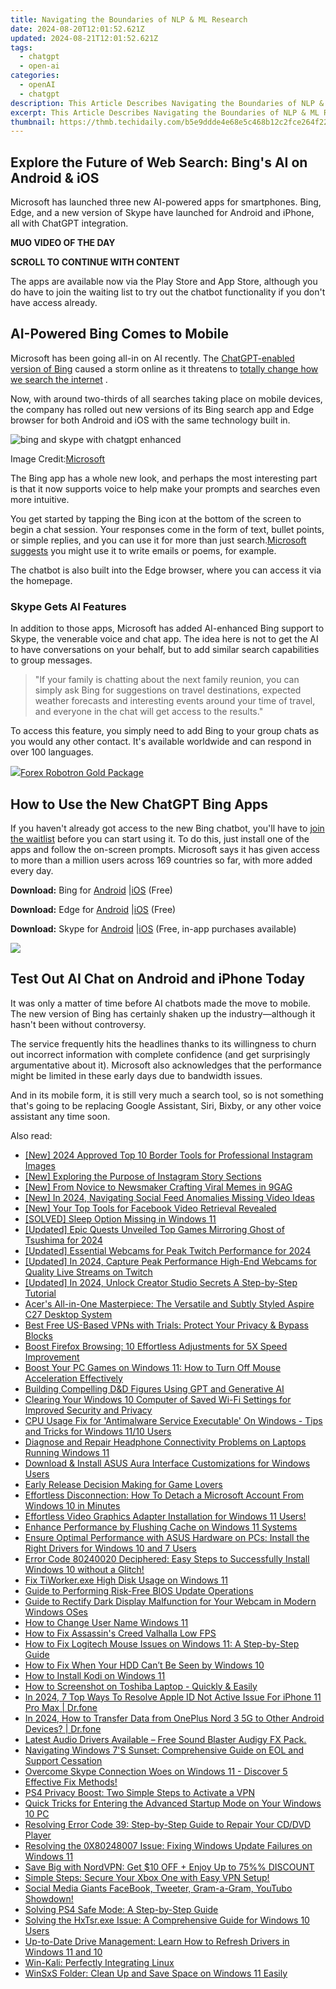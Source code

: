 ```yaml
---
title: Navigating the Boundaries of NLP & ML Research
date: 2024-08-20T12:01:52.621Z
updated: 2024-08-21T12:01:52.621Z
tags:
  - chatgpt
  - open-ai
categories:
  - openAI
  - chatgpt
description: This Article Describes Navigating the Boundaries of NLP & ML Research
excerpt: This Article Describes Navigating the Boundaries of NLP & ML Research
thumbnail: https://thmb.techidaily.com/b5e9ddde4e68e5c468b12c2fce264f22eb978dc955e335250b1f4d060c7be8f8.jpg
---
```


## Explore the Future of Web Search: Bing's AI on Android & iOS

 Microsoft has launched three new AI-powered apps for smartphones. Bing, Edge, and a new version of Skype have launched for Android and iPhone, all with ChatGPT integration.

 **MUO VIDEO OF THE DAY**

 **SCROLL TO CONTINUE WITH CONTENT**

 The apps are available now via the Play Store and App Store, although you do have to join the waiting list to try out the chatbot functionality if you don't have access already.

## AI-Powered Bing Comes to Mobile

 Microsoft has been going all-in on AI recently. The [ChatGPT-enabled version of Bing](https://www.makeuseof.com/microsoft-bing-gets-chatgpt-ai/) caused a storm online as it threatens to [totally change how we search the internet](https://www.makeuseof.com/is-chatgpt-search-engine-threat/) .

 Now, with around two-thirds of all searches taking place on mobile devices, the company has rolled out new versions of its Bing search app and Edge browser for both Android and iOS with the same technology built in.

![bing and skype with chatgpt enhanced](https://static1.makeuseofimages.com/wordpress/wp-content/uploads/2023/02/bing-and-skype-with-chatgpt-enhanced.jpg)

 Image Credit:[Microsoft](https://blogs.microsoft.com/blog/2023/02/22/the-new-bing-preview-experience-arrives-on-bing-and-edge-mobile-apps-introducing-bing-now-in-skype/)

 The Bing app has a whole new look, and perhaps the most interesting part is that it now supports voice to help make your prompts and searches even more intuitive.

 You get started by tapping the Bing icon at the bottom of the screen to begin a chat session. Your responses come in the form of text, bullet points, or simple replies, and you can use it for more than just search.[Microsoft suggests](https://blogs.microsoft.com/blog/2023/02/22/the-new-bing-preview-experience-arrives-on-bing-and-edge-mobile-apps-introducing-bing-now-in-skype/) you might use it to write emails or poems, for example.

 The chatbot is also built into the Edge browser, where you can access it via the homepage.

### Skype Gets AI Features

 In addition to those apps, Microsoft has added AI-enhanced Bing support to Skype, the venerable voice and chat app. The idea here is not to get the AI to have conversations on your behalf, but to add similar search capabilities to group messages.

> "If your family is chatting about the next family reunion, you can simply ask Bing for suggestions on travel destinations, expected weather forecasts and interesting events around your time of travel, and everyone in the chat will get access to the results."

 To access this feature, you simply need to add Bing to your group chats as you would any other contact. It's available worldwide and can respond in over 100 languages.

<!-- affiliate ads begin -->
<a href="https://secure.2checkout.com/order/checkout.php?PRODS=4727541&QTY=1&AFFILIATE=108875&CART=1"><img src="https://secure.avangate.com/images/merchant/5f4f7141b65a730b4efb0e0d51f63e94/products/copy_copy_forexrobotronbox.gif" border="0">Forex Robotron Gold Package</a>
<!-- affiliate ads end -->
## How to Use the New ChatGPT Bing Apps

 If you haven't already got access to the new Bing chatbot, you'll have to [join the waitlist](https://www.makeuseof.com/try-bing-ai-powered-search-engine/) before you can start using it. To do this, just install one of the apps and follow the on-screen prompts. Microsoft says it has given access to more than a million users across 169 countries so far, with more added every day.

**Download:** Bing for [Android](https://www.anrdoezrs.net/links/7251228/type/dlg/sid/UUmuoUeUpU2022079/https://play.google.com/store/apps/details?id=com.microsoft.bing) |[iOS](https://apps.apple.com/us/app/microsoft-bing-search/id345323231) (Free)

**Download:** Edge for [Android](https://www.anrdoezrs.net/links/7251228/type/dlg/sid/UUmuoUeUpU2022079/https://play.google.com/store/apps/details?id=com.microsoft.emmx) |[iOS](https://apps.apple.com/us/app/microsoft-edge-web-browser/id1288723196) (Free)

**Download:** Skype for [Android](https://www.anrdoezrs.net/links/7251228/type/dlg/sid/UUmuoUeUpU2022079/https://play.google.com/store/apps/details?id=com.skype.raider) |[iOS](https://apps.apple.com/us/app/skype/id304878510) (Free, in-app purchases available)

<!-- affiliate ads begin -->
<a href="https://shop.systoolsgroup.com/affiliate.php?ACCOUNT=SYSTOOBY&AFFILIATE=108875&PATH=https%3A%2F%2Fwww.systoolsgroup.com%3FAFFILIATE%3D108875%26RESOURCE%3D%2BSysTools%2BOutlook%2BRecovery"><img src="https://www.systoolsgroup.com/box/outlook-recovery.png" border="0"></a>
<!-- affiliate ads end -->
## Test Out AI Chat on Android and iPhone Today

 It was only a matter of time before AI chatbots made the move to mobile. The new version of Bing has certainly shaken up the industry—although it hasn't been without controversy.

 The service frequently hits the headlines thanks to its willingness to churn out incorrect information with complete confidence (and get surprisingly argumentative about it). Microsoft also acknowledges that the performance might be limited in these early days due to bandwidth issues.

 And in its mobile form, it is still very much a search tool, so is not something that's going to be replacing Google Assistant, Siri, Bixby, or any other voice assistant any time soon.

<ins class="adsbygoogle"
     style="display:block"
     data-ad-format="autorelaxed"
     data-ad-client="ca-pub-7571918770474297"
     data-ad-slot="1223367746"></ins>



<ins class="adsbygoogle"
     style="display:block"
     data-ad-client="ca-pub-7571918770474297"
     data-ad-slot="8358498916"
     data-ad-format="auto"
     data-full-width-responsive="true"></ins>

<span class="atpl-alsoreadstyle">Also read:</span>
<div><ul>
<li><a href="https://instagram-clips.techidaily.com/new-2024-approved-top-10-border-tools-for-professional-instagram-images/"><u>[New] 2024 Approved  Top 10 Border Tools for Professional Instagram Images</u></a></li>
<li><a href="https://instagram-clips.techidaily.com/new-exploring-the-purpose-of-instagram-story-sections/"><u>[New] Exploring the Purpose of Instagram Story Sections</u></a></li>
<li><a href="https://some-techniques.techidaily.com/new-from-novice-to-newsmaker-crafting-viral-memes-in-9gag/"><u>[New] From Novice to Newsmaker  Crafting Viral Memes in 9GAG</u></a></li>
<li><a href="https://facebook-clips.techidaily.com/new-in-2024-navigating-social-feed-anomalies-missing-video-ideas/"><u>[New] In 2024, Navigating Social Feed Anomalies  Missing Video Ideas</u></a></li>
<li><a href="https://facebook-video-recording.techidaily.com/new-your-top-tools-for-facebook-video-retrieval-revealed/"><u>[New] Your Top Tools for Facebook Video Retrieval Revealed</u></a></li>
<li><a href="https://tech-haven.techidaily.com/solved-sleep-option-missing-in-windows-11/"><u>[SOLVED] Sleep Option Missing in Windows 11</u></a></li>
<li><a href="https://screen-recording.techidaily.com/updated-epic-quests-unveiled-top-games-mirroring-ghost-of-tsushima-for-2024/"><u>[Updated] Epic Quests Unveiled  Top Games Mirroring Ghost of Tsushima for 2024</u></a></li>
<li><a href="https://video-capture.techidaily.com/updated-essential-webcams-for-peak-twitch-performance-for-2024/"><u>[Updated] Essential Webcams for Peak Twitch Performance for 2024</u></a></li>
<li><a href="https://desktop-recording.techidaily.com/updated-in-2024-capture-peak-performance-high-end-webcams-for-quality-live-streams-on-twitch/"><u>[Updated] In 2024, Capture Peak Performance  High-End Webcams for Quality Live Streams on Twitch</u></a></li>
<li><a href="https://youtube-webster.techidaily.com/ed-in-2024-unlock-creator-studio-secrets-a-step-by-step-tutorial/"><u>[Updated] In 2024, Unlock Creator Studio Secrets  A Step-by-Step Tutorial</u></a></li>
<li><a href="https://buynow-reviews.techidaily.com/acers-all-in-one-masterpiece-the-versatile-and-subtly-styled-aspire-c27-desktop-system/"><u>Acer's All-in-One Masterpiece: The Versatile and Subtly Styled Aspire C27 Desktop System</u></a></li>
<li><a href="https://tech-haven.techidaily.com/best-free-us-based-vpns-with-trials-protect-your-privacy-and-bypass-blocks/"><u>Best Free US-Based VPNs with Trials: Protect Your Privacy & Bypass Blocks</u></a></li>
<li><a href="https://tech-haven.techidaily.com/boost-firefox-browsing-10-effortless-adjustments-for-5x-speed-improvement/"><u>Boost Firefox Browsing: 10 Effortless Adjustments for 5X Speed Improvement</u></a></li>
<li><a href="https://tech-haven.techidaily.com/boost-your-pc-games-on-windows-11-how-to-turn-off-mouse-acceleration-effectively/"><u>Boost Your PC Games on Windows 11: How to Turn Off Mouse Acceleration Effectively</u></a></li>
<li><a href="https://tech-revival.techidaily.com/building-compelling-dandd-figures-using-gpt-and-generative-ai/"><u>Building Compelling D&D Figures Using GPT and Generative AI</u></a></li>
<li><a href="https://tech-haven.techidaily.com/clearing-your-windows-10-computer-of-saved-wi-fi-settings-for-improved-security-and-privacy/"><u>Clearing Your Windows 10 Computer of Saved Wi-Fi Settings for Improved Security and Privacy</u></a></li>
<li><a href="https://tech-haven.techidaily.com/cpu-usage-fix-for-antimalware-service-executable-on-windows-tips-and-tricks-for-windows-1110-users/"><u>CPU Usage Fix for 'Antimalware Service Executable' On Windows - Tips and Tricks for Windows 11/10 Users</u></a></li>
<li><a href="https://tech-haven.techidaily.com/diagnose-and-repair-headphone-connectivity-problems-on-laptops-running-windows-11/"><u>Diagnose and Repair Headphone Connectivity Problems on Laptops Running Windows 11</u></a></li>
<li><a href="https://tech-haven.techidaily.com/download-and-install-asus-aura-interface-customizations-for-windows-users/"><u>Download & Install ASUS Aura Interface Customizations for Windows Users</u></a></li>
<li><a href="https://games-able.techidaily.com/early-release-decision-making-for-game-lovers/"><u>Early Release Decision Making for Game Lovers</u></a></li>
<li><a href="https://tech-haven.techidaily.com/effortless-disconnection-how-to-detach-a-microsoft-account-from-windows-10-in-minutes/"><u>Effortless Disconnection: How To Detach a Microsoft Account From Windows 10 in Minutes</u></a></li>
<li><a href="https://tech-haven.techidaily.com/1723808229351-effortless-video-graphics-adapter-installation-for-windows-11-users/"><u>Effortless Video Graphics Adapter Installation for Windows 11 Users!</u></a></li>
<li><a href="https://tech-haven.techidaily.com/enhance-performance-by-flushing-cache-on-windows-11-systems/"><u>Enhance Performance by Flushing Cache on Windows 11 Systems</u></a></li>
<li><a href="https://tech-haven.techidaily.com/ensure-optimal-performance-with-asus-hardware-on-pcs-install-the-right-drivers-for-windows-10-and-7-users/"><u>Ensure Optimal Performance with ASUS Hardware on PCs: Install the Right Drivers for Windows 10 and 7 Users</u></a></li>
<li><a href="https://tech-haven.techidaily.com/error-code-80240020-deciphered-easy-steps-to-successfully-install-windows-10-without-a-glitch/"><u>Error Code 80240020 Deciphered: Easy Steps to Successfully Install Windows 10 without a Glitch!</u></a></li>
<li><a href="https://tech-haven.techidaily.com/fix-tiworkerexe-high-disk-usage-on-windows-11/"><u>Fix TiWorker.exe High Disk Usage on Windows 11</u></a></li>
<li><a href="https://tech-haven.techidaily.com/guide-to-performing-risk-free-bios-update-operations/"><u>Guide to Performing Risk-Free BIOS Update Operations</u></a></li>
<li><a href="https://tech-haven.techidaily.com/guide-to-rectify-dark-display-malfunction-for-your-webcam-in-modern-windows-oses/"><u>Guide to Rectify Dark Display Malfunction for Your Webcam in Modern Windows OSes</u></a></li>
<li><a href="https://tech-haven.techidaily.com/how-to-change-user-name-windows-11/"><u>How to Change User Name Windows 11</u></a></li>
<li><a href="https://tech-haven.techidaily.com/how-to-fix-assassins-creed-valhalla-low-fps/"><u>How to Fix Assassin's Creed Valhalla Low FPS</u></a></li>
<li><a href="https://tech-haven.techidaily.com/how-to-fix-logitech-mouse-issues-on-windows-11-a-step-by-step-guide/"><u>How to Fix Logitech Mouse Issues on Windows 11: A Step-by-Step Guide</u></a></li>
<li><a href="https://tech-haven.techidaily.com/how-to-fix-when-your-hdd-cant-be-seen-by-windows-10/"><u>How to Fix When Your HDD Can’t Be Seen by Windows 10</u></a></li>
<li><a href="https://tech-haven.techidaily.com/how-to-install-kodi-on-windows-11/"><u>How to Install Kodi on Windows 11</u></a></li>
<li><a href="https://tech-haven.techidaily.com/1723808172881-how-to-screenshot-on-toshiba-laptop-quickly-and-easily/"><u>How to Screenshot on Toshiba Laptop - Quickly & Easily</u></a></li>
<li><a href="https://iphone-unlock.techidaily.com/in-2024-7-top-ways-to-resolve-apple-id-not-active-issue-for-iphone-11-pro-max-drfone-by-drfone-ios/"><u>In 2024, 7 Top Ways To Resolve Apple ID Not Active Issue For iPhone 11 Pro Max | Dr.fone</u></a></li>
<li><a href="https://android-transfer.techidaily.com/in-2024-how-to-transfer-data-from-oneplus-nord-3-5g-to-other-android-devices-drfone-by-drfone-transfer-from-android-transfer-from-android/"><u>In 2024, How to Transfer Data from OnePlus Nord 3 5G to Other Android Devices? | Dr.fone</u></a></li>
<li><a href="https://driver-download.techidaily.com/1722971371680-latest-audio-drivers-available-free-sound-blaster-audigy-fx-pack/"><u>Latest Audio Drivers Available – Free Sound Blaster Audigy FX Pack.</u></a></li>
<li><a href="https://tech-haven.techidaily.com/navigating-windows-7s-sunset-comprehensive-guide-on-eol-and-support-cessation/"><u>Navigating Windows 7'S Sunset: Comprehensive Guide on EOL and Support Cessation</u></a></li>
<li><a href="https://tech-haven.techidaily.com/overcome-skype-connection-woes-on-windows-11-discover-5-effective-fix-methods/"><u>Overcome Skype Connection Woes on Windows 11 - Discover 5 Effective Fix Methods!</u></a></li>
<li><a href="https://tech-haven.techidaily.com/ps4-privacy-boost-two-simple-steps-to-activate-a-vpn/"><u>PS4 Privacy Boost: Two Simple Steps to Activate a VPN</u></a></li>
<li><a href="https://tech-haven.techidaily.com/quick-tricks-for-entering-the-advanced-startup-mode-on-your-windows-10-pc/"><u>Quick Tricks for Entering the Advanced Startup Mode on Your Windows 10 PC</u></a></li>
<li><a href="https://tech-haven.techidaily.com/resolving-error-code-39-step-by-step-guide-to-repair-your-cddvd-player/"><u>Resolving Error Code 39: Step-by-Step Guide to Repair Your CD/DVD Player</u></a></li>
<li><a href="https://tech-haven.techidaily.com/resolving-the-0x80248007-issue-fixing-windows-update-failures-on-windows-11/"><u>Resolving the 0X80248007 Issue: Fixing Windows Update Failures on Windows 11</u></a></li>
<li><a href="https://tech-haven.techidaily.com/save-big-with-nordvpn-get-10-off-plus-enjoy-up-to-75-discount/"><u>Save Big with NordVPN: Get $10 OFF + Enjoy Up to 75%% DISCOUNT</u></a></li>
<li><a href="https://tech-haven.techidaily.com/simple-steps-secure-your-xbox-one-with-easy-vpn-setup/"><u>Simple Steps: Secure Your Xbox One with Easy VPN Setup!</u></a></li>
<li><a href="https://win-forum.techidaily.com/1722915213920-social-media-giants-facebook-tweeter-gram-a-gram-youtubo-showdown/"><u>Social Media Giants FaceBook, Tweeter, Gram-a-Gram, YouTubo Showdown!</u></a></li>
<li><a href="https://tech-haven.techidaily.com/solving-ps4-safe-mode-a-step-by-step-guide/"><u>Solving PS4 Safe Mode: A Step-by-Step Guide</u></a></li>
<li><a href="https://tech-haven.techidaily.com/solving-the-hxtsrexe-issue-a-comprehensive-guide-for-windows-10-users/"><u>Solving the HxTsr.exe Issue: A Comprehensive Guide for Windows 10 Users</u></a></li>
<li><a href="https://tech-haven.techidaily.com/up-to-date-drive-management-learn-how-to-refresh-drivers-in-windows-11-and-10/"><u>Up-to-Date Drive Management: Learn How to Refresh Drivers in Windows 11 and 10</u></a></li>
<li><a href="https://win11-tips.techidaily.com/win-kali-perfectly-integrating-linux/"><u>Win-Kali: Perfectly Integrating Linux</u></a></li>
<li><a href="https://tech-haven.techidaily.com/1723808088486-winsxs-folder-clean-up-and-save-space-on-windows-11-easily/"><u>WinSxS Folder: Clean Up and Save Space on Windows 11 Easily</u></a></li>
</ul></div>
